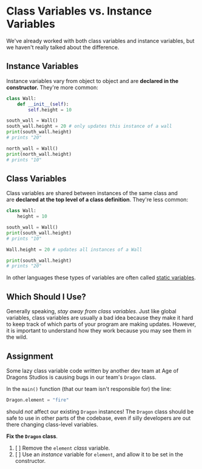 # Class Variables vs. Instance Variables

We've already worked with both class variables and instance variables, but we haven't really talked about the difference.

## Instance Variables

Instance variables vary from object to object and are **declared in the constructor.** They're more common:

```python
class Wall:
    def __init__(self):
        self.height = 10

south_wall = Wall()
south_wall.height = 20 # only updates this instance of a wall
print(south_wall.height)
# prints "20"

north_wall = Wall()
print(north_wall.height)
# prints "10"
```

## Class Variables

Class variables are shared between instances of the same class and are **declared at the top level of a class definition**. They're less common:

```python
class Wall:
    height = 10

south_wall = Wall()
print(south_wall.height)
# prints "10"

Wall.height = 20 # updates all instances of a Wall

print(south_wall.height)
# prints "20"
```

In other languages these types of variables are often called [static variables](https://en.wikipedia.org/wiki/Static_variable).

## Which Should I Use?

Generally speaking, *stay away from class variables*. Just like global variables, class variables are usually a bad idea because they make it hard to keep track of which parts of your program are making updates. However, it is important to understand how they work because you may see them in the wild.

## Assignment

Some lazy class variable code written by another dev team at Age of Dragons Studios is causing bugs in our team's `Dragon` class.

In the `main()` function (that our team isn't responsible for) the line:

```py
Dragon.element = "fire"
```

should *not* affect our existing `Dragon` instances! The `Dragon` class should be safe to use in other parts of the codebase, even if silly developers are out there changing class-level variables.

**Fix the `Dragon` class**.

1. [ ] Remove the `element` *class* variable.
2. [ ] Use an *instance* variable for `element`, and allow it to be set in the constructor.
